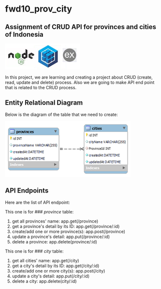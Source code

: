 # fwd10_prov_city
## Assignment of CRUD API for provinces and cities of Indonesia

![poweredBy](dev.png)

In this project, we are learning and creating a project about CRUD (create, read, update and delete) process.
Also we are going to make API end point that is related to the CRUD process.

## Entity Relational Diagram 
Below is the diagram of the table that we need to create:

![ERD_province_city](ERD.png)

## API Endpoints
Here are the list of API endpoint:

This one is for ### _province_ table:
1) get all provinces' name: app.get(/province)
2) get a province's detail by its ID: app.get(/province/:id)
3) create/add one or more province(s): app.post(/province)
4) update a province's detail: app.put(/province/:id)
5) delete a province: app.delete(province/:id)

This one is for ### _city_ table:
1) get all cities' name: app.get(/city)
2) get a city's detail by its ID: app.get(/city/:id)
3) create/add one or more city(s): app.post(/city)
4) update a city's detail: app.put(/city/:id)
5) delete a city: app.delete(city/:id)
